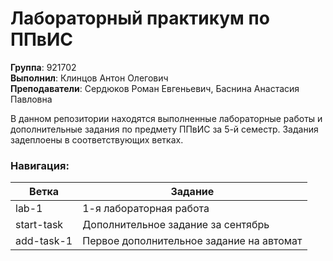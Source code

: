 # Лабораторный практикум по ППвИС

**Группа**: 921702 <br />
**Выполнил**: Клинцов Антон Олегович <br />
**Преподаватели**: Сердюков Роман Евгеньевич, Баснина Анастасия Павловна
<br />

В данном репозитории находятся выполненные лабораторные работы и дополнительные задания по предмету ППвИС за 5-й семестр. Задания задеплоены в соответствующих ветках.

### Навигация:
Ветка | Задание
------|--------
lab-1 | 1-я лабораторная работа
start-task | Дополнительное задание за сентябрь
add-task-1 | Первое дополнительное задание на автомат
